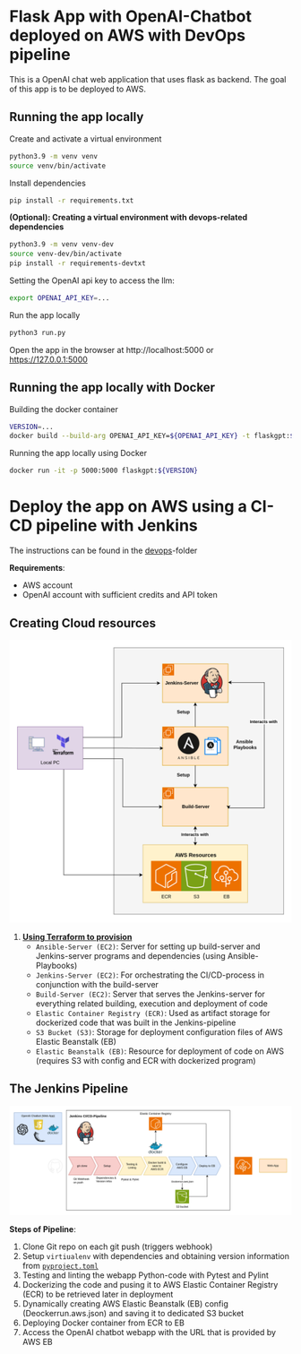 # Flask App with OpenAI-Chatbot deployed on AWS with DevOps pipeline

This is a OpenAI chat web application that uses flask as backend. The goal of this app is to be deployed to AWS.

## Running the app locally
Create and activate a virtual environment
```bash
python3.9 -m venv venv
source venv/bin/activate
```

Install dependencies
```bash
pip install -r requirements.txt
```

**(Optional): Creating a virtual environment with devops-related dependencies**
```bash
python3.9 -m venv venv-dev
source venv-dev/bin/activate
pip install -r requirements-devtxt
```

Setting the OpenAI api key to access the llm:
```bash
export OPENAI_API_KEY=...
```

Run the app locally
```bash
python3 run.py
```
Open the app in the browser at http://localhost:5000 or https://127.0.0.1:5000
   
## Running the app locally with Docker
Building the docker container
```bash
VERSION=...
docker build --build-arg OPENAI_API_KEY=${OPENAI_API_KEY} -t flaskgpt:${VERSION} .
```
Running the app locally using Docker
```bash
docker run -it -p 5000:5000 flaskgpt:${VERSION}
```

# Deploy the app on AWS using a CI-CD pipeline with Jenkins

The instructions can be found in the [devops](./devops/)-folder

**Requirements**:

- AWS account
- OpenAI account with sufficient credits and API token


## Creating Cloud resources

![cloud resources](images/provisioning.png)

1. <u><b>Using Terraform to provision</b></u>
   - `Ansible-Server (EC2)`: Server for setting up build-server and Jenkins-server programs and dependencies (using Ansible-Playbooks)
   - `Jenkins-Server (EC2)`: For orchestrating the CI/CD-process in conjunction with the build-server
   - `Build-Server (EC2)`: Server that serves the Jenkins-server for everything related building, execution and deployment of code
   - `Elastic Container Registry (ECR)`: Used as artifact storage for dockerized code that was built in the Jenkins-pipeline
   - `S3 Bucket (S3)`: Storage for deployment configuration files of AWS Elastic Beanstalk (EB)
   - `Elastic Beanstalk (EB)`: Resource for deployment of code on AWS (requires S3 with config and ECR with dockerized program)

## The Jenkins Pipeline

![overview](images/CICD_overview.png)

**Steps of Pipeline**:
1. Clone Git repo on each git push (triggers webhook)
2. Setup `virtiualenv` with dependencies and obtaining version information from [`pyproject.toml`](pyproject.toml#3)
3. Testing and linting the webapp Python-code with Pytest and Pylint
4. Dockerizing the code and pusing it to AWS Elastic Container Registry (ECR) to be retrieved later in deployment
5. Dynamically creating AWS Elastic Beanstalk (EB) config (Deockerrun.aws.json) and saving it to dedicated S3 bucket
6. Deploying Docker container from ECR to EB
7. Access the OpenAI chatbot webapp with the URL that is provided by AWS EB